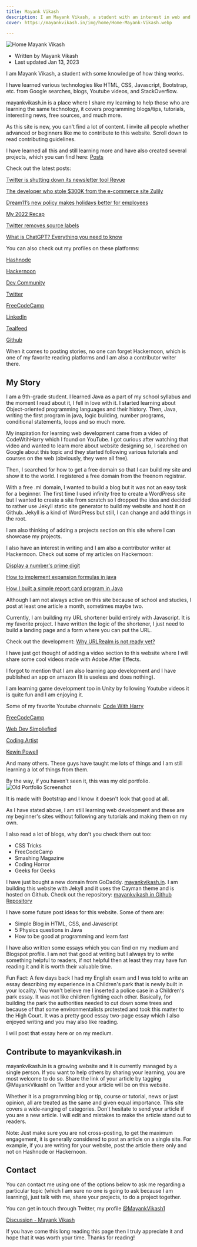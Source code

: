 ```yaml
---
title: Mayank Vikash
description: I am Mayank Vikash, a student with an interest in web and app development. I will share my learning on this website.
cover: https://mayankvikash.in/img/home/Home-Mayank-Vikash.webp

---
```



![Home  Mayank Vikash](https://mayankvikash.in/img/home/Home-Mayank-Vikash.webp)

- Written by Mayank Vikash
- Last updated Jan 13, 2023


I am Mayank Vikash, a student with some knowledge of how thing works.

I have learned various technologies like HTML, CSS, Javascript, Bootstrap, etc. from Google searches, blogs, Youtube videos, and StackOverflow.

mayankvikash.in is a place where I share my learning to help those who are learning the same technology, it covers programming blogs/tips, tutorials, interesting news, free sources, and much more. 

As this site is new, you can't find a lot of content. I invite all people whether advanced or beginners like me to contribute to this website. Scroll down to read contributing guidelines.

I have learned all this and still learning more and have also created several projects, which you can find here: [Posts](https://mayankvikash.in/posts)

Check out the latest posts:

[Twitter is shutting down its newsletter tool Revue](https://mayankvikash.in/posts/Twitter-is-shutting-down-revue/)

[The developer who stole $300K from the e-commerce site Zulily](https://mayankvikash.in/posts/The-developer-who-stole-300K-from-the-e-commerce-site-Zulily/)

[Dream11’s new policy makes holidays better for employees](https://mayankvikash.in/posts/Dream11-new-policy-make-holidays-better-for-employees/)

[My 2022 Recap](https://mayankvikash.in/posts/my-2022-recap/)

[Twitter removes source labels](https://mayankvikash.in/posts/twitter-removes-source-labels-from-tweets/)

[What is ChatGPT? Everything you need to know](https://mayankvikash.in/posts/what-is-chatgpt-everything-you-need-to-know-about-the-ai-chat-bot/)



You can also check out my profiles on these platforms:

[Hashnode](https://hashnode.com/@MayankVikash)

  
[Hackernoon](https://hackernoon.com/u/mayankvikash)  


[Dev Community](https://dev.to/mayankvikash)  


[Twitter](https://twitter.com/MayankVikash1)  


[FreeCodeCamp](https://www.freecodecamp.org/mayankvikash)  


[LinkedIn](https://in.linkedin.com/in/mayank-vikash-466972200)  


[Tealfeed](https://tealfeed.com/mayankvikash) 

 
[Github](https://github.com/MayankVikash)  


When it comes to posting stories, no one can forget Hackernoon, which is one of my favorite reading platforms and I am also a contributor writer there.

## My Story
I am a 9th-grade student. I learned Java as a part of my school syllabus and the moment I read about it, I fell in love with it. I started learning about Object-oriented programming languages and their history. Then, Java, writing the first program in java, logic building, number programs, conditional statements, loops and so much more.

My inspiration for learning web development came from a video of CodeWtihHarry which I found on YouTube. I got curious after watching that video and wanted to learn more about website designing so, I searched on Google about this topic and they started following various tutorials and courses on the web (obviously, they were all free).

Then, I searched for how to get a free domain so that I can build my site and show it to the world. I registered a free domain from the freenom registrar.

With a free .ml domain, I wanted to build a blog but it was not an easy task for a beginner.  The first time I used infinity free to create a WordPress site but I wanted to create a site from scratch so I dropped the idea and decided to rather use Jekyll static site generator to build my website and host it on Github. Jekyll is a kind of WordPress but still, I can change and add things in the root.

I am also thinking of adding a projects section on this site where I can showcase my projects.

I also have an interest in writing and I am also a contributor writer at Hackernoon. Check out some of my articles on Hackernoon:

[Display a number's prime digit](https://hackernoon.com/display-a-numbers-prime-digits)

[How to implement expansion formulas in java](https://hackernoon.com/how-to-implement-expansion-formulas-in-java)

[How I built a simple report card program in Java](https://hackernoon.com/how-i-built-a-simple-report-card-program-in-java)

Although I am not always active on this site because of school and studies, I post at least one article a month, sometimes maybe two.

Currently, I am building my URL shortener build entirely with Javascript. It is my favorite project. I have written the logic of the shortener, I just need to build a landing page and a form where you can put the URL. 

Check out the development:
[Why URLRealm is not ready yet?](https://mayankvikash.in/news/Why-URLRealm-is-not-ready-yet/)

I have just got thought of adding a video section to this website where I will share some cool videos made with Adobe After Effects.

I forgot to mention that I am also learning app development and I have published an app on amazon (It is useless and does nothing).

I am learning game development too in Unity by following Youtube videos it is quite fun and I am enjoying it.

Some of my favorite Youtube channels:
[Code With Harry](https://youtube.com/c/CodeWithHarry)

[FreeCodeCamp](https://youtube.com/c/Freecodecamp)

[Web Dev Simpliefied](https://youtube.com/c/WebDevSimplified)

[Coding Artist](https://youtube.com/c/CodingArtist)

[Kewin Powell](https://youtube.com/kepowob)

And many others. These guys have taught me lots of things and I am still learning a lot of things from them.

By the way, if you haven't seen it, this was my old portfolio.
![Old  Portfolio Screenshot](https://mayankvikash.in/img/home/2022-portfolio-updated-screenshot.jpeg)

It is made with Bootstrap and I know it doesn't look that good at all. 

As I have stated above, I am still learning web development and these are my beginner's sites without following any tutorials and making them on my own.

I also read a lot of blogs, why don't you check them out too:

- CSS Tricks
- FreeCodeCamp
- Smashing Magazine
- Coding Horror
- Geeks for Geeks

I have just bought a new domain from GoDaddy. [mayankvikash.in](https://mayankvikash.in/). I am building this website with Jekyll and it uses the Cayman theme and is hosted on Github. Check out the repository: [mayankvikash.in Github Repository](https://github.com/MayankVikash/mayankvikash.in)

I have some future post ideas for this website. Some of them are:
- Simple Blog in HTML, CSS, and Javascript
- 5 Physics questions in Java
- How to be good at programming and learn fast


I have also written some essays which you can find on my medium and Blogspot profile. I am not that good at writing but I always try to write something helpful to readers, if not helpful then at least they may have fun reading it and it is worth their valuable time.

Fun Fact: A few days back I had my English exam and I was told to write an essay describing my experience in a Children's park that is newly built in your locality. You won't believe me I inserted a police case in a Children's park essay. It was not like children fighting each other. Basically, for building the park the authorities needed to cut down some trees and because of that some environmentalists protested and took this matter to the High Court. It was a pretty good essay two-page essay which I also enjoyed writing and you may also like reading.

I will post that essay here or on my medium.

## Contribute to mayankvikash.in

mayankvikash.in is a growing website and it is currently managed by a single person. If you want to help others by sharing your learning, you are most welcome to do so. Share the link of your article by tagging @MayankVikash1 on Twitter and your article will be on this website. 

Whether it is a programming blog or tip, course or tutorial, news or just opinion, all are treated as the same and given equal importance. This site covers a wide-ranging of categories. Don't hesitate to send your article if you are a new article. I will edit and mistakes to make the article stand out to readers.

Note: Just make sure you are not cross-posting, to get the maximum engagement, it is generally considered to post an article on a single site. For example, if you are writing for your website, post the article there only and not on Hashnode or Hackernoon.

## Contact
You can contact me using one of the options below to ask me regarding a particular topic (which I am sure no one is going to ask because I am learning), just talk with me, share your projects, to do a project together.

You can get in touch through Twitter, my profile [@MayankVikash1](https://twitter.com/MayankVikash1)

[Discussion - Mayank Vikash](https://mayankvikash.in/discussion)

If you have come this long reading this page then I truly appreciate it and hope that it was worth your time.  Thanks for reading!
